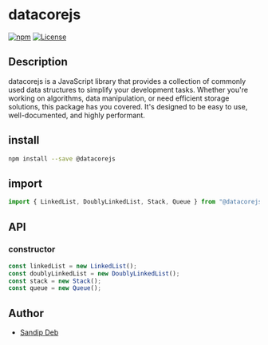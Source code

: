 # datacorejs

[![npm](https://img.shields.io/npm/v/datacorejs.svg)](https://www.npmjs.com/package/your-package-name)
[![License](https://img.shields.io/npm/l/datacorejs.svg)](LICENSE)

## Description

datacorejs is a JavaScript library that provides a collection of commonly used data structures to simplify your development tasks. Whether you're working on algorithms, data manipulation, or need efficient storage solutions, this package has you covered. It's designed to be easy to use, well-documented, and highly performant.

## install

```sh
npm install --save @datacorejs
```

## import

```js
import { LinkedList, DoublyLinkedList, Stack, Queue } from "@datacorejs";
```

## API

### constructor

```js
const linkedList = new LinkedList();
const doublyLinkedList = new DoublyLinkedList();
const stack = new Stack();
const queue = new Queue();
```

## Author

- [Sandip Deb](https://github.com/SandipDeb05)
